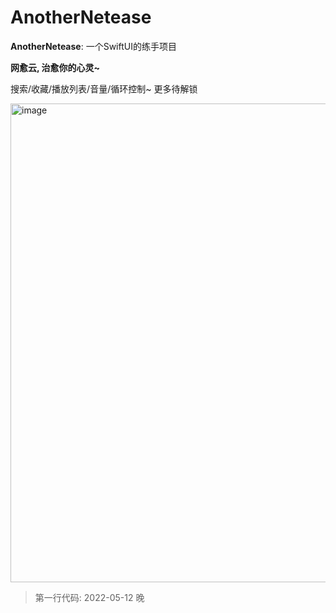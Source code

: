 # AnotherNetease
**AnotherNetease**: 一个SwiftUI的练手项目

**网愈云, 治愈你的心灵~**

搜索/收藏/播放列表/音量/循环控制~  更多待解锁

<img width="766" alt="image" src="https://user-images.githubusercontent.com/12507408/168979883-3b25a722-48d5-4799-bbc0-998dbfdda0f6.png">

> 第一行代码: 2022-05-12 晚
